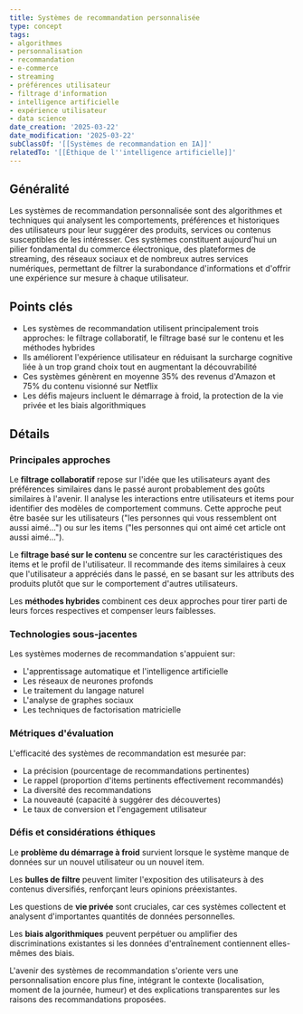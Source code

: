 ```yaml
---
title: Systèmes de recommandation personnalisée
type: concept
tags:
- algorithmes
- personnalisation
- recommandation
- e-commerce
- streaming
- préférences utilisateur
- filtrage d'information
- intelligence artificielle
- expérience utilisateur
- data science
date_creation: '2025-03-22'
date_modification: '2025-03-22'
subClassOf: '[[Systèmes de recommandation en IA]]'
relatedTo: '[[Éthique de l''intelligence artificielle]]'
---
```

## Généralité

Les systèmes de recommandation personnalisée sont des algorithmes et techniques qui analysent les comportements, préférences et historiques des utilisateurs pour leur suggérer des produits, services ou contenus susceptibles de les intéresser. Ces systèmes constituent aujourd'hui un pilier fondamental du commerce électronique, des plateformes de streaming, des réseaux sociaux et de nombreux autres services numériques, permettant de filtrer la surabondance d'informations et d'offrir une expérience sur mesure à chaque utilisateur.

## Points clés

- Les systèmes de recommandation utilisent principalement trois approches: le filtrage collaboratif, le filtrage basé sur le contenu et les méthodes hybrides
- Ils améliorent l'expérience utilisateur en réduisant la surcharge cognitive liée à un trop grand choix tout en augmentant la découvrabilité
- Ces systèmes génèrent en moyenne 35% des revenus d'Amazon et 75% du contenu visionné sur Netflix
- Les défis majeurs incluent le démarrage à froid, la protection de la vie privée et les biais algorithmiques

## Détails

### Principales approches

Le **filtrage collaboratif** repose sur l'idée que les utilisateurs ayant des préférences similaires dans le passé auront probablement des goûts similaires à l'avenir. Il analyse les interactions entre utilisateurs et items pour identifier des modèles de comportement communs. Cette approche peut être basée sur les utilisateurs ("les personnes qui vous ressemblent ont aussi aimé...") ou sur les items ("les personnes qui ont aimé cet article ont aussi aimé...").

Le **filtrage basé sur le contenu** se concentre sur les caractéristiques des items et le profil de l'utilisateur. Il recommande des items similaires à ceux que l'utilisateur a appréciés dans le passé, en se basant sur les attributs des produits plutôt que sur le comportement d'autres utilisateurs.

Les **méthodes hybrides** combinent ces deux approches pour tirer parti de leurs forces respectives et compenser leurs faiblesses.

### Technologies sous-jacentes

Les systèmes modernes de recommandation s'appuient sur:
- L'apprentissage automatique et l'intelligence artificielle
- Les réseaux de neurones profonds
- Le traitement du langage naturel
- L'analyse de graphes sociaux
- Les techniques de factorisation matricielle

### Métriques d'évaluation

L'efficacité des systèmes de recommandation est mesurée par:
- La précision (pourcentage de recommandations pertinentes)
- Le rappel (proportion d'items pertinents effectivement recommandés)
- La diversité des recommandations
- La nouveauté (capacité à suggérer des découvertes)
- Le taux de conversion et l'engagement utilisateur

### Défis et considérations éthiques

Le **problème du démarrage à froid** survient lorsque le système manque de données sur un nouvel utilisateur ou un nouvel item.

Les **bulles de filtre** peuvent limiter l'exposition des utilisateurs à des contenus diversifiés, renforçant leurs opinions préexistantes.

Les questions de **vie privée** sont cruciales, car ces systèmes collectent et analysent d'importantes quantités de données personnelles.

Les **biais algorithmiques** peuvent perpétuer ou amplifier des discriminations existantes si les données d'entraînement contiennent elles-mêmes des biais.

L'avenir des systèmes de recommandation s'oriente vers une personnalisation encore plus fine, intégrant le contexte (localisation, moment de la journée, humeur) et des explications transparentes sur les raisons des recommandations proposées.